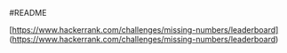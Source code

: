 #README

[https://www.hackerrank.com/challenges/missing-numbers/leaderboard] (https://www.hackerrank.com/challenges/missing-numbers/leaderboard)
